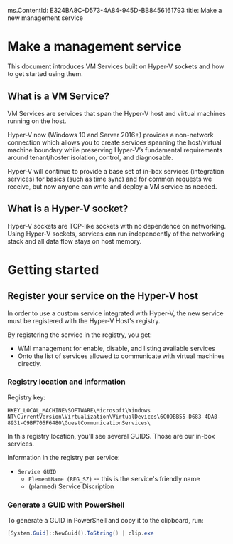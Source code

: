 ms.ContentId: E324BA8C-D573-4A84-945D-BB8456161793
title: Make a new management service

# Make a management service #
This document introduces VM Services built on Hyper-V sockets and how to get started using them.

## What is a VM Service?
VM Services are services that span the Hyper-V host and virtual machines running on the host.

Hyper-V now (Windows 10 and Server 2016+) provides a non-network connection which allows you to create services spanning the host/virtual machine boundary while preserving Hyper-V’s fundamental requirements around tenant/hoster isolation, control, and diagnosable.

Hyper-V will continue to provide a base set of in-box services (integration services) for basics (such as time sync) and for common requests we receive, but now anyone can write and deploy a VM service as needed.

## What is a Hyper-V socket?
Hyper-V sockets are TCP-like sockets with no dependence on networking.  Using Hyper-V sockets, services can run independently of the networking stack and all data flow stays on host memory.

# Getting started #
## Register your service on the Hyper-V host ##
In order to use a custom service integrated with Hyper-V, the new service must be registered with the Hyper-V Host's registry.

By registering the service in the registry, you get:
*  WMI management for enable, disable, and listing available services
*  Onto the list of services allowed to communicate with virtual machines directly.

### Registry location and information ###
Registry key:

``` 
HKEY_LOCAL_MACHINE\SOFTWARE\Microsoft\Windows NT\CurrentVersion\Virtualization\VirtualDevices\6C09BB55-D683-4DA0-8931-C9BF705F6480\GuestCommunicationServices\
```

In this registry location, you'll see several GUIDS.  Those are our in-box services.

Information in the registry per service:
*  `Service GUID`   
    *  `ElementName (REG_SZ)` -- this is the service's friendly name
    *  (planned) Service Discription

### Generate a GUID with PowerShell ###
To generate a GUID in PowerShell and copy it to the clipboard, run:

``` PowerShell
[System.Guid]::NewGuid().ToString() | clip.exe
```
